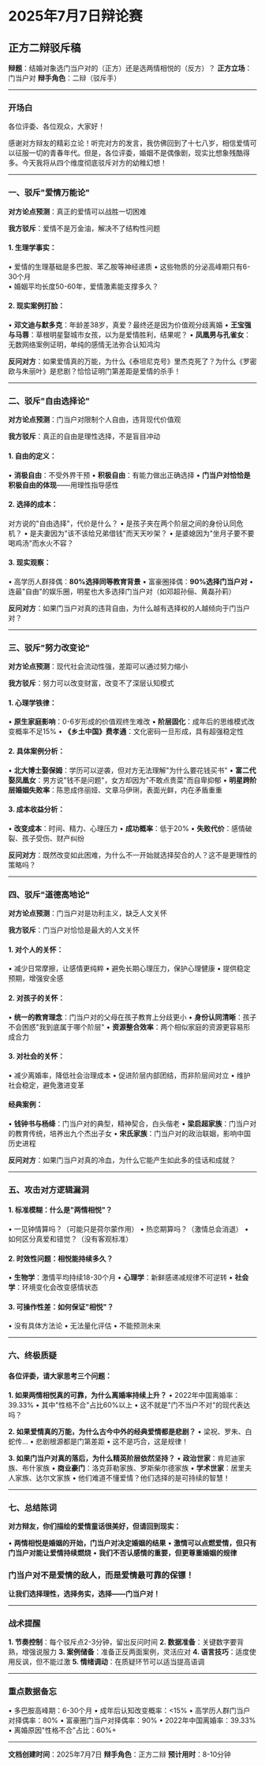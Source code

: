 # 2025年7月7日辩论赛
## 正方二辩驳斥稿

**辩题**：结婚对象选门当户对的（正方）还是选两情相悦的（反方）？
**正方立场**：门当户对
**辩手角色**：二辩（驳斥手）

---

### 开场白

各位评委、各位观众，大家好！

感谢对方辩友的精彩立论！听完对方的发言，我仿佛回到了十七八岁，相信爱情可以征服一切的青春年代。但是，各位评委，婚姻不是偶像剧，现实比想象残酷得多。今天我将从四个维度彻底驳斥对方的幼稚幻想！

---

### 一、驳斥"爱情万能论"

**对方论点预测**：真正的爱情可以战胜一切困难

**我方驳斥**：爱情不是万金油，解决不了结构性问题

#### 1. 生理学事实：
• 爱情的生理基础是多巴胺、苯乙胺等神经递质
• 这些物质的分泌高峰期只有6-30个月  
• 婚姻平均长度50-60年，爱情激素能支撑多久？

#### 2. 现实案例打脸：
• **邓文迪与默多克**：年龄差38岁，真爱？最终还是因为价值观分歧离婚
• **王宝强与马蓉**：草根明星娶城市女孩，以为是爱情胜利，结果呢？
• **凤凰男与孔雀女**：无数网络案例证明，单纯的感情无法弥合认知鸿沟

**反问对方**：如果爱情真的万能，为什么《泰坦尼克号》里杰克死了？为什么《罗密欧与朱丽叶》是悲剧？恰恰证明门第差距是爱情的杀手！

---

### 二、驳斥"自由选择论"

**对方论点预测**：门当户对限制个人自由，违背现代价值观

**我方驳斥**：真正的自由是理性选择，不是盲目冲动

#### 1. 自由的定义：
• **消极自由**：不受外界干预
• **积极自由**：有能力做出正确选择
• **门当户对恰恰是积极自由的体现**——用理性指导感性

#### 2. 选择的成本：
对方说的"自由选择"，代价是什么？
• 是孩子夹在两个阶层之间的身份认同危机？
• 是夫妻因为"该不该给兄弟借钱"而天天吵架？
• 是婆媳因为"坐月子要不要喝鸡汤"而水火不容？

#### 3. 现实观察：
• 高学历人群择偶：**80%选择同等教育背景**
• 富豪圈择偶：**90%选择门当户对**
• 连最"自由"的娱乐圈，明星也大多选择门当户对（如邓超孙俪、黄磊孙莉）

**反问对方**：如果门当户对真的违背自由，为什么越有选择权的人越倾向于门当户对？

---

### 三、驳斥"努力改变论"

**对方论点预测**：现代社会流动性强，差距可以通过努力缩小

**我方驳斥**：努力可以改变财富，改变不了深层认知模式

#### 1. 心理学铁律：
• **原生家庭影响**：0-6岁形成的价值观终生难改
• **阶层固化**：成年后的思维模式改变概率不足15%
• **《乡土中国》费孝通**：文化密码一旦形成，具有超强稳定性

#### 2. 具体案例分析：
• **北大博士娶保姆**：学历可以逆袭，但对方无法理解"为什么要花钱买书"
• **富二代娶凤凰女**：男方说"钱不是问题"，女方却因为"不敢点贵菜"而自卑抑郁
• **明星跨阶层婚姻失败率**：陈思成佟丽娅、文章马伊琍，表面光鲜，内在矛盾重重

#### 3. 成本收益分析：
• **改变成本**：时间、精力、心理压力
• **成功概率**：低于20%
• **失败代价**：感情破裂、孩子受伤、财产纠纷

**反问对方**：既然改变如此困难，为什么不一开始就选择契合的人？这不是更理性的策略吗？

---

### 四、驳斥"道德高地论"

**对方论点预测**：门当户对是功利主义，缺乏人文关怀

**我方驳斥**：门当户对恰恰是最大的人文关怀

#### 1. 对个人的关怀：
• 减少日常摩擦，让感情更纯粹
• 避免长期心理压力，保护心理健康
• 提供稳定预期，增强安全感

#### 2. 对孩子的关怀：
• **统一的教育理念**：门当户对的父母在孩子教育上分歧更小
• **身份认同清晰**：孩子不会困惑"我到底属于哪个阶层"
• **资源整合效率**：两个相似家庭的资源更容易形成合力

#### 3. 对社会的关怀：
• 减少离婚率，降低社会治理成本
• 促进阶层内部团结，而非阶层间对立
• 维护社会稳定，避免激进变革

#### 经典案例：
• **钱钟书与杨绛**：门当户对的典型，精神契合，白头偕老
• **梁启超家族**：门当户对的教育传统，培养出九个杰出子女
• **宋氏家族**：门当户对的政治联姻，影响中国历史进程

**反问对方**：如果门当户对真的冷血，为什么它能产生如此多的佳话和成就？

---

### 五、攻击对方逻辑漏洞

#### 1. 标准模糊：什么是"两情相悦"？
• 一见钟情算吗？（可能只是荷尔蒙作用）
• 热恋期算吗？（激情总会消退）
• 如何区分真爱和错觉？（没有客观标准）

#### 2. 时效性问题：相悦能持续多久？
• **生物学**：激情平均持续18-30个月
• **心理学**：新鲜感递减规律不可逆转
• **社会学**：环境变化会改变感情状态

#### 3. 可操作性差：如何保证"相悦"？
• 没有具体方法论
• 无法量化评估
• 不能预测未来

---

### 六、终极质疑

#### 各位评委，请大家思考三个问题：

**1. 如果两情相悦真的可靠，为什么离婚率持续上升？**
• 2022年中国离婚率：39.33%
• 其中"性格不合"占比60%以上
• 这不就是"门不当户不对"的现代表达吗？

**2. 如果爱情真的万能，为什么古今中外的经典爱情都是悲剧？**
• 梁祝、罗朱、白蛇传...
• 悲剧根源都是门第差距
• 这不是巧合，这是规律！

**3. 如果门当户对真的落后，为什么精英阶层依然坚持？**
• **政治世家**：肯尼迪家族、布什家族
• **商业豪门**：洛克菲勒家族、罗斯柴尔德家族
• **学术世家**：居里夫人家族、达尔文家族
• 他们难道不懂爱情？他们选择的是可持续的智慧！

---

### 七、总结陈词

**对方辩友，你们描绘的爱情童话很美好，但请回到现实：**

• **两情相悦是婚姻的开始，门当户对决定婚姻的结果**
• **激情可以点燃爱情，但只有门当户对能让爱情持续燃烧**
• **我们不否认感情的重要，但更尊重婚姻的规律**

### **门当户对不是爱情的敌人，而是爱情最可靠的保镖！**

**让我们选择理性，选择务实，选择——门当户对！**

---

### 战术提醒

**1. 节奏控制**：每个驳斥点2-3分钟，留出反问时间
**2. 数据准备**：关键数字要背熟，增强说服力
**3. 案例储备**：准备正反两面案例，灵活应对
**4. 语言技巧**：适度使用反讽，但不能过激
**5. 情绪调动**：在质疑环节可以适当提高语调

---

### 重点数据备忘

• 多巴胺高峰期：6-30个月
• 成年后认知改变概率：<15%
• 高学历人群门当户对择偶率：80%
• 富豪圈门当户对择偶率：90%
• 2022年中国离婚率：39.33%
• 离婚原因"性格不合"占比：60%+

---

**文档创建时间**：2025年7月7日
**辩手角色**：正方二辩
**预计用时**：8-10分钟 